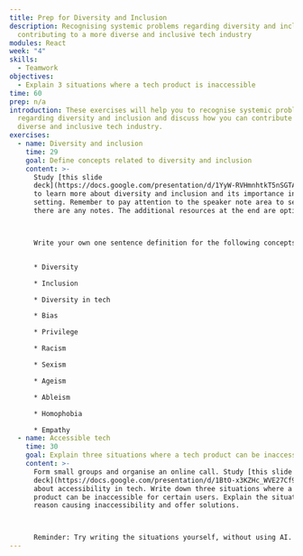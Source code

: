 ```yaml
---
title: Prep for Diversity and Inclusion
description: Recognising systemic problems regarding diversity and inclusion and
  contributing to a more diverse and inclusive tech industry
modules: React
week: "4"
skills:
  - Teamwork
objectives:
  - Explain 3 situations where a tech product is inaccessible
time: 60
prep: n/a
introduction: These exercises will help you to recognise systemic problems
  regarding diversity and inclusion and discuss how you can contribute to a more
  diverse and inclusive tech industry.
exercises:
  - name: Diversity and inclusion
    time: 29
    goal: Define concepts related to diversity and inclusion
    content: >-
      Study [this slide
      deck](https://docs.google.com/presentation/d/1YyW-RVHmnhtkT5nSGTAMSW-3TScrygUrMuQ30Py7C-o/edit#slide=id.gaa71b86f5e_0_0)
      to learn more about diversity and inclusion and its importance in a work
      setting. Remember to pay attention to the speaker note area to see if
      there are any notes. The additional resources at the end are optional.



      Write your own one sentence definition for the following concepts. Try avoid using ChatGPT or similar to write them, so you can practise your English language skills too:


      * Diversity

      * Inclusion

      * Diversity in tech

      * Bias

      * Privilege

      * Racism

      * Sexism

      * Ageism

      * Ableism

      * Homophobia

      * Empathy
  - name: Accessible tech
    time: 30
    goal: Explain three situations where a tech product can be inaccessible
    content: >-
      Form small groups and organise an online call. Study [this slide
      deck](https://docs.google.com/presentation/d/1BtO-x3KZHc_WVE27Cf92Iy_zWtpm0GKkLPd_FAGa_tc/edit?usp=sharing)
      about accessibility in tech. Write down three situations where a tech
      product can be inaccessible for certain users. Explain the situation, the
      reason causing inaccessibility and offer solutions.



      Reminder: Try writing the situations yourself, without using AI. Remember to check your Grammar.
---
```


